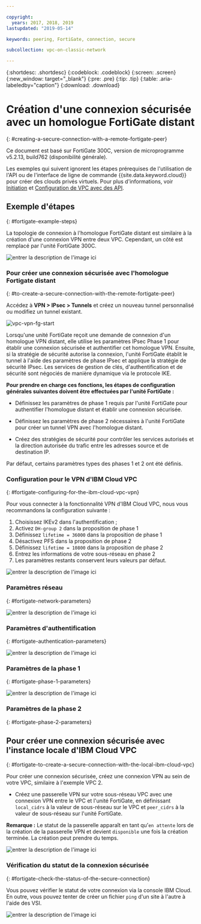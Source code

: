 ```yaml
---

copyright:
  years: 2017, 2018, 2019
lastupdated: "2019-05-14"

keywords: peering, FortiGate, connection, secure

subcollection: vpc-on-classic-network

---
```


{:shortdesc: .shortdesc}
{:codeblock: .codeblock}
{:screen: .screen}
{:new_window: target="_blank"}
{:pre: .pre}
{:tip: .tip}
{:table: .aria-labeledby="caption"}
{:download: .download}


# Création d'une connexion sécurisée avec un homologue FortiGate distant
{: #creating-a-secure-connection-with-a-remote-fortigate-peer}

Ce document est basé sur FortiGate 300C, version de microprogramme v5.2.13, build762 (disponibilité générale).

Les exemples qui suivent ignorent les étapes prérequises de l'utilisation de l'API ou de l'interface de ligne de commande {{site.data.keyword.cloud}} pour créer des clouds privés virtuels. Pour plus d'informations, voir [Initiation](/docs/vpc-on-classic?topic=vpc-on-classic-getting-started) et [Configuration de VPC avec des API](/docs/vpc-on-classic?topic=vpc-on-classic-creating-a-vpc-using-the-rest-apis).

## Exemple d'étapes
{: #fortigate-example-steps}

La topologie de connexion à l'homologue FortiGate distant est similaire à la création d'une connexion VPN entre deux VPC. Cependant, un côté est remplacé par l'unité FortiGate 300C.

![entrer la description de l'image ici](./images/vpc-vpn-fg-figure.png)

### Pour créer une connexion sécurisée avec l'homologue Fortigate distant
{: #to-create-a-secure-connection-with-the-remote-fortigate-peer}

Accédez à **VPN \> IPsec \> Tunnels** et créez un nouveau tunnel personnalisé ou modifiez un tunnel existant.

![vpc-vpn-fg-start](./images/vpc-vpn-fg-start.JPG)

Lorsqu'une unité FortiGate reçoit une demande de connexion d'un homologue VPN distant, elle utilise les paramètres IPsec Phase 1 pour établir une connexion sécurisée et authentifier cet homologue VPN. Ensuite, si la stratégie de sécurité autorise la connexion, l'unité FortiGate établit le tunnel à l'aide des paramètres de phase IPsec et applique la stratégie de sécurité IPsec. Les services de gestion de clés, d'authentification et de sécurité sont négociés de manière dynamique via le protocole IKE.

**Pour prendre en charge ces fonctions, les étapes de configuration générales suivantes doivent être effectuées par l'unité FortiGate :**

* Définissez les paramètres de phase 1 requis par l'unité FortiGate pour authentifier l'homologue distant et établir une connexion sécurisée.

* Définissez les paramètres de phase 2 nécessaires à l'unité FortiGate pour créer un tunnel VPN avec l'homologue distant.

* Créez des stratégies de sécurité pour contrôler les services autorisés et la direction autorisée du trafic entre les adresses source et de destination IP.

Par défaut, certains paramètres types des phases 1 et 2 ont été définis.

### Configuration pour le VPN d'IBM Cloud VPC
{: #fortigate-configuring-for-the-ibm-cloud-vpc-vpn}

Pour vous connecter à la fonctionnalité VPN d'IBM Cloud VPC, nous vous recommandons la configuration suivante :

1. Choisissez IKEv2 dans l'authentification ;
2. Activez `DH-group 2` dans la proposition de phase 1
3. Définissez `lifetime = 36000` dans la proposition de phase 1
4. Désactivez PFS dans la proposition de phase 2
5. Définissez `lifetime = 10800` dans la proposition de phase 2
6. Entrez les informations de votre sous-réseau en phase 2
7. Les paramètres restants conservent leurs valeurs par défaut.

![entrer la description de l'image ici](./images/vpc-vpn-fg-network.JPG)

### Paramètres réseau
{: #fortigate-network-parameters}

![entrer la description de l'image ici](./images/vpc-vpn-fg-authentication.JPG)

### Paramètres d'authentification
{: #fortigate-authentication-parameters}

![entrer la description de l'image ici](./images/vpc-vpn-fg-phase1.JPG)

### Paramètres de la phase 1
{: #fortigate-phase-1-parameters}

![entrer la description de l'image ici](./images/vpc-vpn-fg-phase2.JPG)

### Paramètres de la phase 2
{: #fortigate-phase-2-parameters}

## Pour créer une connexion sécurisée avec l'instance locale d'IBM Cloud VPC
{: #fortigate-to-create-a-secure-connection-with-the-local-ibm-cloud-vpc}

Pour créer une connexion sécurisée, créez une connexion VPN au sein de votre VPC, similaire à l'exemple VPC 2.

* Créez une passerelle VPN sur votre sous-réseau VPC avec une connexion VPN entre le VPC et l'unité FortiGate, en définissant `local_cidrs` à la valeur de sous-réseau sur le VPC et `peer_cidrs` à la valeur de sous-réseau sur l'unité FortiGate.

**Remarque :** Le statut de la passerelle apparaît en tant qu'`en attente` lors de la création de la passerelle VPN et devient `disponible` une fois la création terminée. La création peut prendre du temps.

![entrer la description de l'image ici](images/vpc-vpn-fg-connection.png)

### Vérification du statut de la connexion sécurisée
{: #fortigate-check-the-status-of-the-secure-connection}

Vous pouvez vérifier le statut de votre connexion via la console IBM Cloud. En outre, vous pouvez tenter de créer un fichier `ping` d'un site à l'autre à l'aide des VSI.

![entrer la description de l'image ici](images/vpc-vpn-fg-status.JPG)
